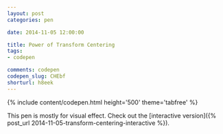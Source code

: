 ```yaml
---
layout: post
categories: pen

date: 2014-11-05 12:00:00

title: Power of Transform Centering
tags:
- codepen

comments: codepen
codepen_slug: CHEbf
shorturl: h8eek
---
```



{% include content/codepen.html height='500' theme='tabfree' %}

This pen is mostly for visual effect. Check out the [interactive version]({% post_url 2014-11-05-transform-centering-interactive %}).
